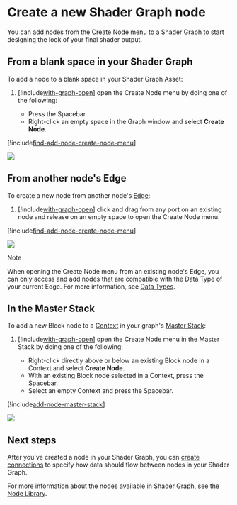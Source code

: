 # Create a new Shader Graph node

You can add nodes from the Create Node menu to a Shader Graph to start designing the look of your final shader output.

## From a blank space in your Shader Graph

To add a node to a blank space in your Shader Graph Asset:

1. [!include[with-graph-open](./snippets/sg-with-graph-open.md)] open the Create Node menu by doing one of the following:

    - Press the Spacebar.
    - Right-click an empty space in the Graph window and select **Create Node**.

[!include[find-add-node-create-node-menu](./snippets/sg-find-add-node-create-node-menu.md)]

![](images/)
<!-- Add an image that shows the Create Node menu -->

## From another node's Edge

To create a new node from another node's [Edge](Edge.md):

1. [!include[with-graph-open](./snippets/sg-with-graph-open.md)] click and drag from any port on an existing node and release on an empty space to open the Create Node menu.

[!include[find-add-node-create-node-menu](./snippets/sg-find-add-node-create-node-menu.md)]

![](images/)
<!-- Add an image that shows Create Node menu from an Edge -->

> [!NOTE]
> When opening the Create Node menu from an existing node's Edge, you can only access and add nodes that are compatible with the Data Type of your current Edge. For more information, see [Data Types](Data-Types.md).

## In the Master Stack

To add a new Block node to a [Context](Master-Stack.md#Contexts) in your graph's [Master Stack](Master-Stack.md):

1. [!include[with-graph-open](./snippets/sg-with-graph-open.md)] open the Create Node menu in the Master Stack by doing one of the following:

    - Right-click directly above or below an existing Block node in a Context and select **Create Node**.
    - With an existing Block node selected in a Context, press the Spacebar.
    - Select an empty Context and press the Spacebar.

[!include[add-node-master-stack](./snippets/sg-add-node-master-stack.md)]

![](images/)
<!-- Add an image that shows Create Node menu from the Master Stack -->

## Next steps

After you've created a node in your Shader Graph, you can [create connections](Create-Connection.md) to specify how data should flow between nodes in your Shader Graph.

For more information about the nodes available in Shader Graph, see the [Node Library](Node-Library.md).
